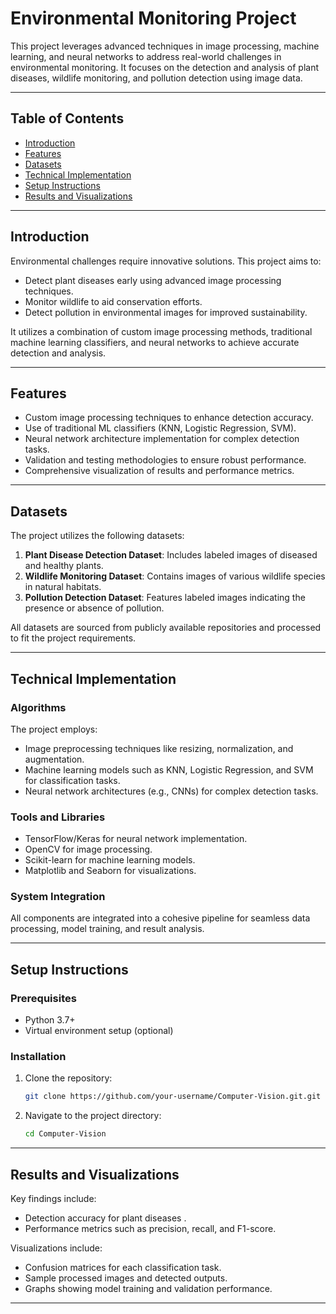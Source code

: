 # Environmental Monitoring Project

This project leverages advanced techniques in image processing, machine learning, and neural networks to address real-world challenges in environmental monitoring. It focuses on the detection and analysis of plant diseases, wildlife monitoring, and pollution detection using image data.

---

## Table of Contents

- [Introduction](#introduction)
- [Features](#features)
- [Datasets](#datasets)
- [Technical Implementation](#technical-implementation)
- [Setup Instructions](#setup-instructions)
- [Results and Visualizations](#results-and-visualizations)

---

## Introduction

Environmental challenges require innovative solutions. This project aims to:

- Detect plant diseases early using advanced image processing techniques.
- Monitor wildlife to aid conservation efforts.
- Detect pollution in environmental images for improved sustainability.

It utilizes a combination of custom image processing methods, traditional machine learning classifiers, and neural networks to achieve accurate detection and analysis.

---

## Features

- Custom image processing techniques to enhance detection accuracy.
- Use of traditional ML classifiers (KNN, Logistic Regression, SVM).
- Neural network architecture implementation for complex detection tasks.
- Validation and testing methodologies to ensure robust performance.
- Comprehensive visualization of results and performance metrics.

---

## Datasets

The project utilizes the following datasets:

1. **Plant Disease Detection Dataset**: Includes labeled images of diseased and healthy plants.
2. **Wildlife Monitoring Dataset**: Contains images of various wildlife species in natural habitats.
3. **Pollution Detection Dataset**: Features labeled images indicating the presence or absence of pollution.

All datasets are sourced from publicly available repositories and processed to fit the project requirements.

---

## Technical Implementation

### Algorithms

The project employs:

- Image preprocessing techniques like resizing, normalization, and augmentation.
- Machine learning models such as KNN, Logistic Regression, and SVM for classification tasks.
- Neural network architectures (e.g., CNNs) for complex detection tasks.

### Tools and Libraries

- TensorFlow/Keras for neural network implementation.
- OpenCV for image processing.
- Scikit-learn for machine learning models.
- Matplotlib and Seaborn for visualizations.

### System Integration

All components are integrated into a cohesive pipeline for seamless data processing, model training, and result analysis.

---

## Setup Instructions

### Prerequisites

- Python 3.7+
- Virtual environment setup (optional)

### Installation

1. Clone the repository:
   ```bash
   git clone https://github.com/your-username/Computer-Vision.git.git
   ```
2. Navigate to the project directory:
   ```bash
   cd Computer-Vision
   ```

---

## Results and Visualizations

Key findings include:

- Detection accuracy for plant diseases .
- Performance metrics such as precision, recall, and F1-score.

Visualizations include:

- Confusion matrices for each classification task.
- Sample processed images and detected outputs.
- Graphs showing model training and validation performance.

---
